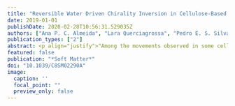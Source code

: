 ```yaml
---
title: "Reversible Water Driven Chirality Inversion in Cellulose-Based Helices Isolated from Erodium Awns"
date: 2019-01-01
publishDate: 2020-02-28T10:56:31.529035Z
authors: ["Ana P. C. Almeida", "Lara Querciagrossa", "Pedro E. S. Silva", "Filipa Gonçalves", "João P. Canejo", "Pedro L. Almeida", "Maria Helena Godinho", "Claudio Zannoni"]
publication_types: ["2"]
abstract: <p align="justify">"Among the movements observed in some cellulosic structures produced by plants are those that involve the dispersion and burial of seeds, as for example in Erodium from the Geraniaceae plant family. Here we report on a simple and efficient strategy to isolate and tune cellulose-based hygroscopic responsive materials from Erodium awns’ dead tissues. The stimuli-responsive material isolated forms left-handed (L) or right-handed (R) helical birefringent transparent ribbons in the wet state that reversibly change to R helices when the material dries. The humidity-driven motion of dead tissues is most likely due to a composite material made of cellulose networks of fibrils imprinted by the plant at the nanoscale, which reinforces a soft wall polysaccharide matrix. The inversion of the handedness is explained using computational simulations considering filaments that contract and expand asymmetrically. The awns of Erodium are known to present hygroscopic movements, forming R helices in the dry state, but the possibility of actuating chirality via humidity suggests that these cellulose-based skeletons, which do not require complicated lithography and intricate deposition techniques, provide a diverse range of applications from intelligent textiles to micro-machines."</p>
featured: false
publication: "*Soft Matter*"
doi: "10.1039/C8SM02290A"
image:
  caption: ''
  focal_point: ""
  preview_only: false
---
```

